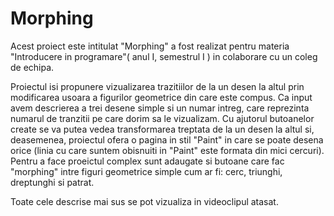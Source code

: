 # Morphing
Acest proiect este intitulat "Morphing" a fost realizat pentru materia "Introducere in programare"( anul I, semestrul I ) in colaborare cu un coleg de echipa.

Proiectul isi propunere vizualizarea trazitiilor de la un desen la altul prin modificarea usoara a figurilor geometrice din care este compus. Ca input avem descrierea a trei desene simple si un numar intreg, care reprezinta numarul de tranzitii pe care dorim sa le vizualizam. Cu ajutorul butoanelor create se va putea vedea transformarea treptata de la un desen la altul si, deasemenea, proiectul ofera o pagina in stil "Paint" in care se poate desena orice (linia cu care suntem obisnuiti in "Paint" este formata din mici cercuri). Pentru a face proeictul complex sunt adaugate si butoane care fac "morphing" intre figuri geometrice simple cum ar fi: cerc, triunghi, dreptunghi si patrat.

Toate cele descrise mai sus se pot vizualiza in videoclipul atasat.
